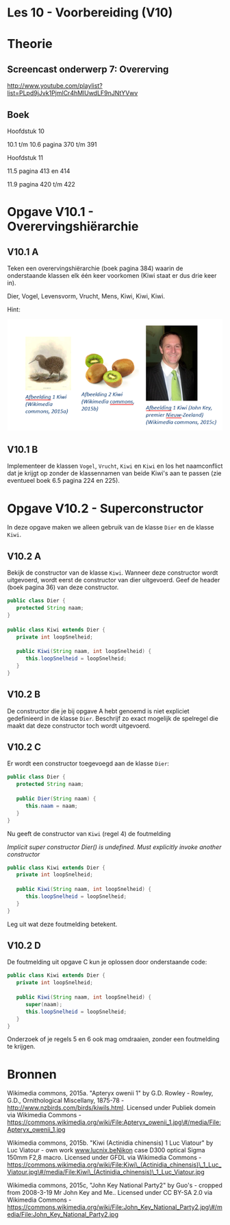Les 10 - Voorbereiding (V10)
===

# Theorie

## Screencast onderwerp 7: Overerving

<http://www.youtube.com/playlist?list=PLpd9jJvk1PjmlCr4hMlUwdLF9nJNtYVwv>

## Boek

Hoofdstuk 10

10.1 t/m 10.6 pagina 370 t/m 391

Hoofdstuk 11

11.5 pagina 413 en 414

11.9 pagina 420 t/m 422


# Opgave V10.1 - Overervingshiërarchie

## V10.1 A

Teken een overervingshiërarchie (boek pagina 384) waarin de onderstaande klassen elk één keer voorkomen (Kiwi staat er dus drie keer in).

Dier, Vogel, Levensvorm, Vrucht, Mens, Kiwi, Kiwi, Kiwi.

Hint:

![kiwis](images/media/kiwis.png)

## V10.1 B

Implementeer de klassen `Vogel`, `Vrucht`, `Kiwi`  en `Kiwi` en los het naamconflict dat je krijgt op zonder de klassennamen van beide Kiwi's aan te passen (zie eventueel boek 6.5 pagina 224 en 225).


# Opgave V10.2 - Superconstructor 

In deze opgave maken we alleen gebruik van de klasse `Dier` en de klasse `Kiwi`.

## V10.2 A

Bekijk de constructor van de klasse `Kiwi`. Wanneer deze constructor wordt uitgevoerd, wordt eerst de constructor van dier uitgevoerd. Geef de header (boek pagina 36) van deze constructor.

```java
public class Dier {
   protected String naam;
}

public class Kiwi extends Dier {
   private int loopSnelheid;

   public Kiwi(String naam, int loopSnelheid) {
      this.loopSnelheid = loopSnelheid;
   }
}
```

## V10.2 B

De constructor die je bij opgave A hebt genoemd is niet expliciet gedefinieerd in de klasse `Dier`. Beschrijf zo exact mogelijk de spelregel die maakt dat deze constructor toch wordt uitgevoerd.

## V10.2 C

Er wordt een constructor toegevoegd aan de klasse `Dier`:

```java
public class Dier {
   protected String naam;

   public Dier(String naam) {
      this.naam = naam;
   }
}
```

Nu geeft de constructor van `Kiwi` (regel 4) de foutmelding

*Implicit super constructor Dier() is undefined. Must explicitly invoke another constructor*

```java
public class Kiwi extends Dier {
   private int loopSnelheid;

   public Kiwi(String naam, int loopSnelheid) {
      this.loopSnelheid = loopSnelheid;
   }
}
```

Leg uit wat deze foutmelding betekent.

## V10.2 D

De foutmelding uit opgave C kun je oplossen door onderstaande code:

```java
public class Kiwi extends Dier {
   private int loopSnelheid;

   public Kiwi(String naam, int loopSnelheid) {
      super(naam);
      this.loopSnelheid = loopSnelheid;
   }
}
```

Onderzoek of je regels 5 en 6 ook mag omdraaien, zonder een foutmelding te krijgen.

# Bronnen

Wikimedia commons, 2015a. \"Apteryx owenii 1\" by G.D. Rowley - Rowley, G.D., Ornithological Miscellany, 1875-78 - http://www.nzbirds.com/birds/kiwils.html. Licensed under Publiek domein via Wikimedia Commons - https://commons.wikimedia.org/wiki/File:Apteryx_owenii_1.jpg\#/media/File:Apteryx_owenii_1.jpg

Wikimedia commons, 2015b. \"Kiwi (Actinidia chinensis) 1 Luc Viatour\" by Luc Viatour - own work www.lucnix.beNikon case D300 optical Sigma 150mm F2,8 macro. Licensed under GFDL via Wikimedia Commons - https://commons.wikimedia.org/wiki/File:Kiwi\_(Actinidia_chinensis)\_1_Luc_Viatour.jpg\#/media/File:Kiwi\_(Actinidia_chinensis)\_1_Luc_Viatour.jpg

Wikimedia commons, 2015c, \"John Key National Party2\" by Guo\'s - cropped from 2008-3-19 Mr John Key and Me.. Licensed under CC BY-SA 2.0 via Wikimedia Commons - https://commons.wikimedia.org/wiki/File:John_Key_National_Party2.jpg\#/media/File:John_Key_National_Party2.jpg